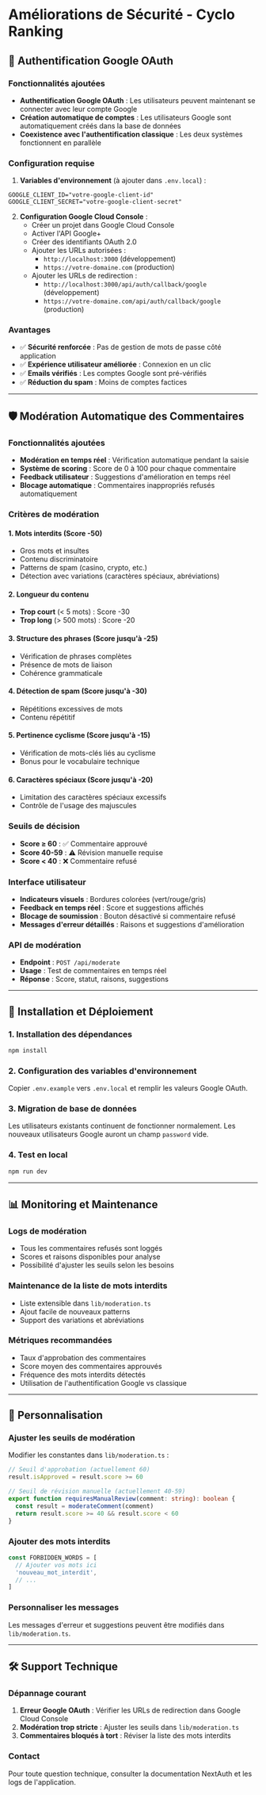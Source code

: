 # Améliorations de Sécurité - Cyclo Ranking

## 🔐 Authentification Google OAuth

### Fonctionnalités ajoutées
- **Authentification Google OAuth** : Les utilisateurs peuvent maintenant se connecter avec leur compte Google
- **Création automatique de comptes** : Les utilisateurs Google sont automatiquement créés dans la base de données
- **Coexistence avec l'authentification classique** : Les deux systèmes fonctionnent en parallèle

### Configuration requise

1. **Variables d'environnement** (à ajouter dans `.env.local`) :
```env
GOOGLE_CLIENT_ID="votre-google-client-id"
GOOGLE_CLIENT_SECRET="votre-google-client-secret"
```

2. **Configuration Google Cloud Console** :
   - Créer un projet dans Google Cloud Console
   - Activer l'API Google+ 
   - Créer des identifiants OAuth 2.0
   - Ajouter les URLs autorisées :
     - `http://localhost:3000` (développement)
     - `https://votre-domaine.com` (production)
   - Ajouter les URLs de redirection :
     - `http://localhost:3000/api/auth/callback/google` (développement)
     - `https://votre-domaine.com/api/auth/callback/google` (production)

### Avantages
- ✅ **Sécurité renforcée** : Pas de gestion de mots de passe côté application
- ✅ **Expérience utilisateur améliorée** : Connexion en un clic
- ✅ **Emails vérifiés** : Les comptes Google sont pré-vérifiés
- ✅ **Réduction du spam** : Moins de comptes factices

---

## 🛡️ Modération Automatique des Commentaires

### Fonctionnalités ajoutées
- **Modération en temps réel** : Vérification automatique pendant la saisie
- **Système de scoring** : Score de 0 à 100 pour chaque commentaire
- **Feedback utilisateur** : Suggestions d'amélioration en temps réel
- **Blocage automatique** : Commentaires inappropriés refusés automatiquement

### Critères de modération

#### 1. **Mots interdits** (Score -50)
- Gros mots et insultes
- Contenu discriminatoire
- Patterns de spam (casino, crypto, etc.)
- Détection avec variations (caractères spéciaux, abréviations)

#### 2. **Longueur du contenu**
- **Trop court** (< 5 mots) : Score -30
- **Trop long** (> 500 mots) : Score -20

#### 3. **Structure des phrases** (Score jusqu'à -25)
- Vérification de phrases complètes
- Présence de mots de liaison
- Cohérence grammaticale

#### 4. **Détection de spam** (Score jusqu'à -30)
- Répétitions excessives de mots
- Contenu répétitif

#### 5. **Pertinence cyclisme** (Score jusqu'à -15)
- Vérification de mots-clés liés au cyclisme
- Bonus pour le vocabulaire technique

#### 6. **Caractères spéciaux** (Score jusqu'à -20)
- Limitation des caractères spéciaux excessifs
- Contrôle de l'usage des majuscules

### Seuils de décision
- **Score ≥ 60** : ✅ Commentaire approuvé
- **Score 40-59** : ⚠️ Révision manuelle requise
- **Score < 40** : ❌ Commentaire refusé

### Interface utilisateur
- **Indicateurs visuels** : Bordures colorées (vert/rouge/gris)
- **Feedback en temps réel** : Score et suggestions affichés
- **Blocage de soumission** : Bouton désactivé si commentaire refusé
- **Messages d'erreur détaillés** : Raisons et suggestions d'amélioration

### API de modération
- **Endpoint** : `POST /api/moderate`
- **Usage** : Test de commentaires en temps réel
- **Réponse** : Score, statut, raisons, suggestions

---

## 🚀 Installation et Déploiement

### 1. Installation des dépendances
```bash
npm install
```

### 2. Configuration des variables d'environnement
Copier `.env.example` vers `.env.local` et remplir les valeurs Google OAuth.

### 3. Migration de base de données
Les utilisateurs existants continuent de fonctionner normalement. Les nouveaux utilisateurs Google auront un champ `password` vide.

### 4. Test en local
```bash
npm run dev
```

---

## 📊 Monitoring et Maintenance

### Logs de modération
- Tous les commentaires refusés sont loggés
- Scores et raisons disponibles pour analyse
- Possibilité d'ajuster les seuils selon les besoins

### Maintenance de la liste de mots interdits
- Liste extensible dans `lib/moderation.ts`
- Ajout facile de nouveaux patterns
- Support des variations et abréviations

### Métriques recommandées
- Taux d'approbation des commentaires
- Score moyen des commentaires approuvés
- Fréquence des mots interdits détectés
- Utilisation de l'authentification Google vs classique

---

## 🔧 Personnalisation

### Ajuster les seuils de modération
Modifier les constantes dans `lib/moderation.ts` :
```typescript
// Seuil d'approbation (actuellement 60)
result.isApproved = result.score >= 60

// Seuil de révision manuelle (actuellement 40-59)
export function requiresManualReview(comment: string): boolean {
  const result = moderateComment(comment)
  return result.score >= 40 && result.score < 60
}
```

### Ajouter des mots interdits
```typescript
const FORBIDDEN_WORDS = [
  // Ajouter vos mots ici
  'nouveau_mot_interdit',
  // ...
]
```

### Personnaliser les messages
Les messages d'erreur et suggestions peuvent être modifiés dans `lib/moderation.ts`.

---

## 🛠️ Support Technique

### Dépannage courant

1. **Erreur Google OAuth** : Vérifier les URLs de redirection dans Google Cloud Console
2. **Modération trop stricte** : Ajuster les seuils dans `lib/moderation.ts`
3. **Commentaires bloqués à tort** : Réviser la liste des mots interdits

### Contact
Pour toute question technique, consulter la documentation NextAuth et les logs de l'application.
